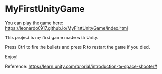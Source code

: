 # MyFirstUnityGame

You can play the game here: https://leonardo0917.github.io/MyFirstUnityGame/index.html

This project is my first game made with Unity.

Press Ctrl to fire the bullets and press R to restart the game if you died.

Enjoy!

Reference: https://learn.unity.com/tutorial/introduction-to-space-shooter#
